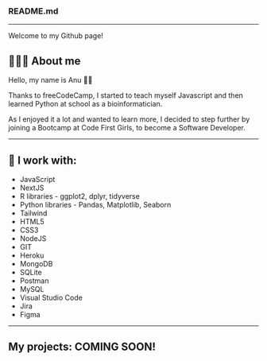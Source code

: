 ### README.md

---

Welcome to my Github page!

## 👩🏻‍💻 About me

Hello, my name is Anu 👋🏻

Thanks to freeCodeCamp, I started to teach myself Javascript and then learned Python at school as a bioinformatician.

As I enjoyed it a lot and wanted to learn more, I decided to step further by joining a Bootcamp at Code First Girls, to become a Software Developer.

---

## 🔗 I work with:
-  JavaScript
-  NextJS
-  R libraries - ggplot2, dplyr, tidyverse
-  Python libraries - Pandas, Matplotlib, Seaborn
-  Tailwind
-  HTML5
-  CSS3
-  NodeJS
-  GIT
-  Heroku
-  MongoDB
-  SQLite
-  Postman
-  MySQL
-  Visual Studio Code
-  Jira
-  Figma

---

## My projects: COMING SOON!

